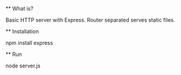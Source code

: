 ** What is?

Basic HTTP server with Express. Router separated serves static files.

** Installation

npm install express

** Run

node server.js
